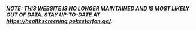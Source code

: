 ***NOTE: THIS WEBSITE IS NO LONGER MAINTAINED AND IS MOST LIKELY OUT OF DATA. STAY UP-TO-DATE AT https://healthscreening.pokestarfan.ga/.***
